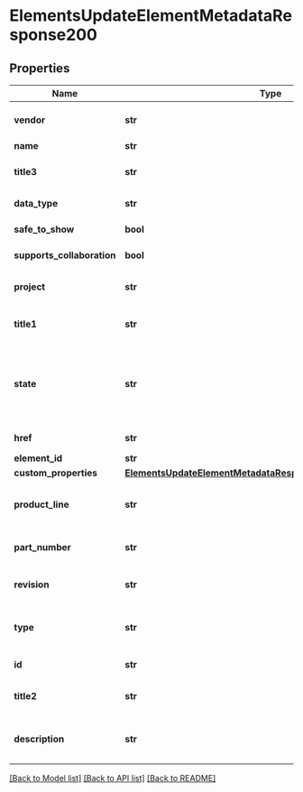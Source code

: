 # ElementsUpdateElementMetadataResponse200

## Properties
Name | Type | Description | Notes
------------ | ------------- | ------------- | -------------
**vendor** | **str** | Element vendor (user-specified) | [optional] 
**name** | **str** | Element name | [optional] 
**title3** | **str** | Element title 3 (user-specified) | [optional] 
**data_type** | **str** | Onshape internal use | [optional] 
**safe_to_show** | **bool** | Onshape internal use | [optional] 
**supports_collaboration** | **bool** | Onshape internal use | [optional] 
**project** | **str** | Element project (user-specified) | [optional] 
**title1** | **str** | Element title 1 (user-specified) | [optional] 
**state** | **str** | Element state, which can be: IN_PROGRESS, PENDING, RELEASED, OBSOLETE, UNKNOWN | [optional] 
**href** | **str** | Onshape internal use | [optional] 
**element_id** | **str** | Element ID | [optional] 
**custom_properties** | [**ElementsUpdateElementMetadataResponse200CustomProperties**](ElementsUpdateElementMetadataResponse200CustomProperties.md) |  | [optional] 
**product_line** | **str** | Element product line (user-specified) | [optional] 
**part_number** | **str** | Element part number (user-specified) | [optional] 
**revision** | **str** | Element revision (user-specified) | [optional] 
**type** | **str** | Element type (PARTSTUDIO, ASSEMBLY, BLOB, etc.) | [optional] 
**id** | **str** | Onshape internal use | [optional] 
**title2** | **str** | Element title 2 (user-specified) | [optional] 
**description** | **str** | Element description (user-specified) | [optional] 

[[Back to Model list]](../README.md#documentation-for-models) [[Back to API list]](../README.md#documentation-for-api-endpoints) [[Back to README]](../README.md)


